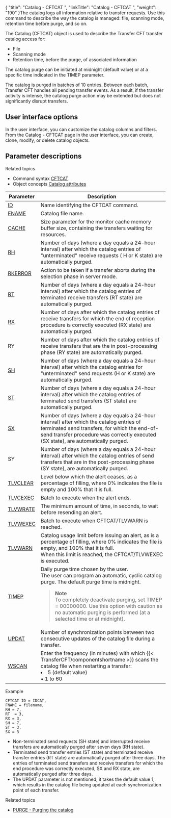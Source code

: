 {
    "title": "Catalog - CFTCAT ",
    "linkTitle": "Catalog - CFTCAT ",
    "weight": "190"
}The catalog logs all information relative to transfer requests. Use this command to describe the way the catalog is
managed: file, scanning mode, retention time before purge, and so on.

<span id="About_the_CFTCAT_Command"></span>The Catalog (CFTCAT) object is used to describe
the Transfer CFT transfer catalog access for:

-   File
-   Scanning mode
-   Retention time,
    before the purge, of associated information

The catalog purge can be initiated at midnight (default value) or at
a specific time indicated in the TIMEP parameter.

The catalog is purged in batches of 10 entries. Between each batch, Transfer CFT handles all pending transfer events. As a result, if the transfer
activity is intense, the catalog purge action may be extended but does
not significantly disrupt transfers.

## User interface options

In the user interface, you can customize the catalog columns and filters. From the Catalog - CFTCAT page in the user interface, you can create, clone, modify, or delete catalog objects.

## Parameter descriptions

Related
topics

-   Command syntax
    [CFTCAT](../../../command_summary#CFTCAT)
-   Object concepts
    [Catalog attributes](../../../../admin_intro/admin_config_commands/catalog_parameter_concepts)


| Parameter  | Description  |
| --- | --- |
|  <a href="../../../command_summary/parameter_intro/id">ID</a>  |  Name identifying the CFTCAT command.  |
|  <a href="../../../command_summary/parameter_intro/fname">FNAME</a>  |  Catalog file name.  |
|  <a href="../../../command_summary/parameter_intro/cache">CACHE</a>  |  Size parameter for the monitor cache memory buffer size, containing the transfers waiting for resources.  |
|  <a href="../../../command_summary/parameter_intro/rh">RH</a>  |  Number of days  (where a day equals a 24-hour interval) after which the catalog entries of "unterminated" receive requests ( H or K state) are automatically purged.  |
|  <a href="../../../command_summary/parameter_intro/rkerror">RKERROR</a>  |  Action to be taken if a transfer aborts during the selection phase in server mode.  |
|  <a href="../../../command_summary/parameter_intro/rt">RT</a>  |  Number of days (where a day equals a 24-hour interval) after which the catalog entries of terminated receive transfers (RT state) are automatically purged.  |
|  <a href="../../../command_summary/parameter_intro/rx">RX</a>  |  Number of days after which the catalog entries of receive transfers for which the end of reception procedure is correctly executed (RX state) are automatically purged.  |
| RY  | Number of days after which the catalog entries of receive transfers that are the  in post-processing phase (RY state) are automatically purged.  |
|  <a href="../../../command_summary/parameter_intro/sh">SH</a>  |  Number of days (where a day equals a 24-hour interval) after which the catalog entries for "unterminated" send requests (H or K state) are automatically purged.  |
|  <a href="../../../command_summary/parameter_intro/st">ST</a>  |  Number of days (where a day equals a 24-hour interval) after which the catalog entries of terminated send transfers (ST state) are automatically purged.  |
|  <a href="../../../command_summary/parameter_intro/sx">SX</a>  |  Number of days (where a day equals a 24-hour interval) after which the catalog entries of terminated send transfers, for which the end-of-send transfer procedure was correctly executed (SX state), are automatically purged.  |
| SY  | Number of days (where a day equals a 24-hour interval) after which the catalog entries of send transfers that  are in the post-processing phase (SY state), are automatically purged.  |
|  <a href="../../../command_summary/parameter_intro/tlvclear">TLVCLEAR</a>  |  Level below which the alert ceases, as a percentage of filling, where 0% indicates the file is empty and 100% that it is full.  |
|  <a href="../../../command_summary/parameter_intro/tlvcexec">TLVCEXEC</a>  |  Batch to execute when the alert ends.  |
|  <a href="../../../command_summary/parameter_intro/tlvwrate">TLVWRATE</a>  |  The minimum amount of time, in seconds, to wait before resending an alert.  |
|  <a href="../../../command_summary/parameter_intro/tlvwexec">TLVWEXEC</a>  |  Batch to execute when CFTCAT/TLVWARN is reached.  |
|  <a href="../../../command_summary/parameter_intro/tlvwarn">TLVWARN</a>  |  Catalog usage limit before issuing an alert, as is a percentage of filling, where 0% indicates the file is empty, and 100% that it is full.<br/>When this limit is reached, the CFTCAT/TLVWEXEC is executed.  |
|  <a href="../../../command_summary/parameter_intro/timep">TIMEP</a>  |  Daily purge time chosen by the user.<br/>The user can program an automatic, cyclic catalog purge. The default purge time is midnight. <blockquote> **Note**<br/>To completely deactivate purging, set TIMEP = 00000000. Use this option with caution as no automatic purging is performed (at a selected time or at midnight). </blockquote>  |
|  <a href="../../../command_summary/parameter_intro/updat">UPDAT</a>  |  Number of synchronization points between two consecutive updates of the catalog file during a transfer.  |
|  <a href="../../../command_summary/parameter_intro/wscan">WSCAN</a>  | Enter the frequency (in minutes) with which {{< TransferCFT/componentshortname  >}} scans the catalog file when  restarting a transfer: <li>5 (default value)<br/> • 1 to 60</li>  |


Example

```
CFTCAT ID = IDCAT,
FNAME = filename,
RH = 7,
RT  = 3,
RX = 3,
SH = 7,
ST = 3,
SX = 3
```

-   Non-terminated send requests (SH state) and interrupted receive
    transfers are automatically purged after seven days (RH state).
-   Terminated send transfer entries (ST state) and terminated receive
    transfer entries (RT state) are automatically purged after three days.
    The entries of terminated send transfers and receive transfers for which
    the end procedure was correctly executed, SX and RX state, are automatically
    purged after three days.
-   The UPDAT parameter is not mentioned; it takes the default value
    1, which results in the catalog file being updated at each synchronization
    point of each transfer.

Related topics

-   [PURGE - Purging the catalog](../../../../admin_intro/admin_commands_intro/purge_catalog)
